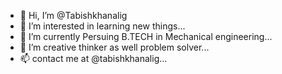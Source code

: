- 👋 Hi, I’m @Tabishkhanalig
- 👀 I’m interested in learning new things...
- 🌱 I’m currently Persuing B.TECH in Mechanical engineering...
- 💞️ I’m creative thinker as well problem solver...
- 📫 contact me at  @tabishkhanalig...

<!---
Tabishkhanalig/Tabishkhanalig is a ✨ special ✨ repository because its `README.md` (this file) appears on your GitHub profile.
You can click the Preview link to take a look at your changes.
--->
